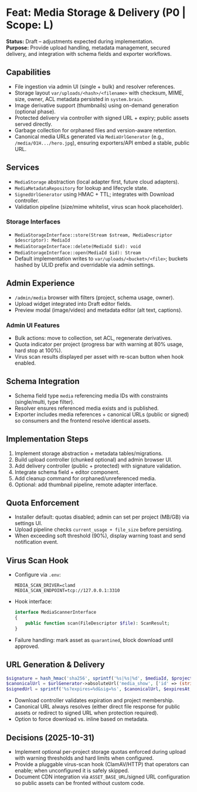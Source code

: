 # Feat: Media Storage & Delivery (P0 | Scope: L)

**Status:** Draft – adjustments expected during implementation.  
**Purpose:** Provide upload handling, metadata management, secured delivery, and integration with schema fields and exporter workflows.

## Capabilities
- File ingestion via admin UI (single + bulk) and resolver references.
- Storage layout `var/uploads/<hash>/<filename>` with checksum, MIME, size, owner, ACL metadata persisted in `system.brain`.
- Image derivative support (thumbnails) using on-demand generation (optional phase).
- Protected delivery via controller with signed URL + expiry; public assets served directly.
- Garbage collection for orphaned files and version-aware retention.
- Canonical media URLs generated via `MediaUrlGenerator` (e.g., `/media/01H.../hero.jpg`), ensuring exporters/API embed a stable, public URL.

## Services
- `MediaStorage` abstraction (local adapter first, future cloud adapters).
- `MediaMetadataRepository` for lookup and lifecycle state.
- `SignedUrlGenerator` using HMAC + TTL; integrates with Download controller.
- Validation pipeline (size/mime whitelist, virus scan hook placeholder).

### Storage Interfaces
- `MediaStorageInterface::store(Stream $stream, MediaDescriptor $descriptor): MediaId`
- `MediaStorageInterface::delete(MediaId $id): void`
- `MediaStorageInterface::open(MediaId $id): Stream`
- Default implementation writes to `var/uploads/<bucket>/<file>`; buckets hashed by ULID prefix and overridable via admin settings.

## Admin Experience
- `/admin/media` browser with filters (project, schema usage, owner).
- Upload widget integrated into Draft editor fields.
- Preview modal (image/video) and metadata editor (alt text, captions).

### Admin UI Features
- Bulk actions: move to collection, set ACL, regenerate derivatives.
- Quota indicator per project (progress bar with warning at 80% usage, hard stop at 100%).
- Virus scan results displayed per asset with re-scan button when hook enabled.

## Schema Integration
- Schema field type `media` referencing media IDs with constraints (single/multi, type filter).
- Resolver ensures referenced media exists and is published.
- Exporter includes media references + canonical URLs (public or signed) so consumers and the frontend resolve identical assets.

## Implementation Steps
1. Implement storage abstraction + metadata tables/migrations.
2. Build upload controller (chunked optional) and admin browser UI.
3. Add delivery controller (public + protected) with signature validation.
4. Integrate schema field + editor component.
5. Add cleanup command for orphaned/unreferenced media.
6. Optional: add thumbnail pipeline, remote adapter interface.

## Quota Enforcement
- Installer default: quotas disabled; admin can set per project (MB/GB) via settings UI.
- Upload pipeline checks `current_usage + file_size` before persisting.
- When exceeding soft threshold (90%), display warning toast and send notification event.

## Virus Scan Hook
- Configure via `.env`:
  ```
  MEDIA_SCAN_DRIVER=clamd
  MEDIA_SCAN_ENDPOINT=tcp://127.0.0.1:3310
  ```
- Hook interface:
  ```php
  interface MediaScannerInterface
  {
      public function scan(FileDescriptor $file): ScanResult;
  }
  ```
- Failure handling: mark asset as `quarantined`, block download until approved.

## URL Generation & Delivery
```php
$signature = hash_hmac('sha256', sprintf('%s|%s|%d', $mediaId, $projectId, $expiresAt), $secret);
$canonicalUrl = $urlGenerator->absoluteUrl('media_show', ['id' => (string) $mediaId]);
$signedUrl = sprintf('%s?expires=%d&sig=%s', $canonicalUrl, $expiresAt, $signature);
```
- Download controller validates expiration and project membership.
- Canonical URL always resolves (either direct file response for public assets or redirect to signed URL when protection required).
- Option to force download vs. inline based on metadata.

## Decisions (2025-10-31)
- Implement optional per-project storage quotas enforced during upload with warning thresholds and hard limits when configured.
- Provide a pluggable virus-scan hook (ClamAV/HTTP) that operators can enable; when unconfigured it is safely skipped.
- Document CDN integration via `ASSET_BASE_URL`/signed URL configuration so public assets can be fronted without custom code.
